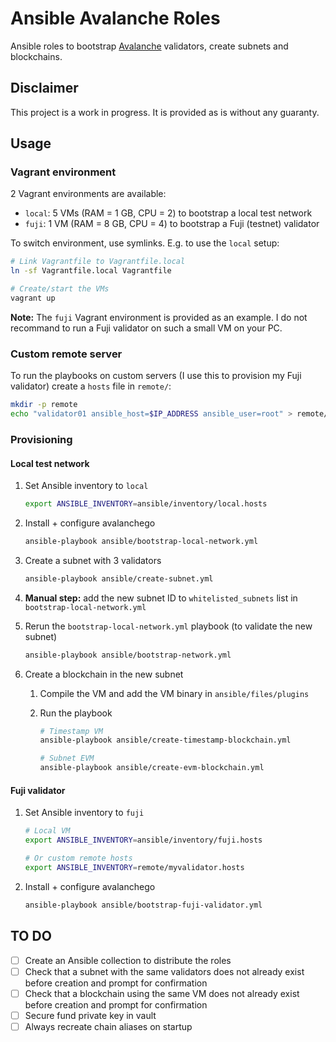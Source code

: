 # Ansible Avalanche Roles

Ansible roles to bootstrap [Avalanche](https://docs.avax.network/) validators, create subnets and blockchains.

## Disclaimer

This project is a work in progress. It is provided as is without any guaranty.

## Usage

### Vagrant environment

2 Vagrant environments are available:

- `local`: 5 VMs (RAM = 1 GB, CPU = 2) to bootstrap a local test network
- `fuji`: 1 VM (RAM = 8 GB, CPU = 4) to bootstrap a Fuji (testnet) validator

To switch environment, use symlinks. E.g. to use the `local` setup:

```sh
# Link Vagrantfile to Vagrantfile.local
ln -sf Vagrantfile.local Vagrantfile

# Create/start the VMs
vagrant up
```

**Note:** The `fuji` Vagrant environment is provided as an example. I do not recommand to run a Fuji validator on such a small VM on your PC.

### Custom remote server

To run the playbooks on custom servers (I use this to provision my Fuji validator) create a `hosts` file in `remote/`:

```sh
mkdir -p remote
echo "validator01 ansible_host=$IP_ADDRESS ansible_user=root" > remote/myvalidator.hosts
```

### Provisioning

#### Local test network

1. Set Ansible inventory to `local`
   ```sh
   export ANSIBLE_INVENTORY=ansible/inventory/local.hosts
   ```
2. Install + configure avalanchego
   ```sh
   ansible-playbook ansible/bootstrap-local-network.yml
   ```
3. Create a subnet with 3 validators
   ```sh
   ansible-playbook ansible/create-subnet.yml
   ```
4. **Manual step:** add the new subnet ID to `whitelisted_subnets` list in `bootstrap-local-network.yml`
5. Rerun the `bootstrap-local-network.yml` playbook (to validate the new subnet)
   ```sh
   ansible-playbook ansible/bootstrap-network.yml
   ```
6. Create a blockchain in the new subnet

   1. Compile the VM and add the VM binary in `ansible/files/plugins`
   2. Run the playbook

      ```sh
      # Timestamp VM
      ansible-playbook ansible/create-timestamp-blockchain.yml

      # Subnet EVM
      ansible-playbook ansible/create-evm-blockchain.yml
      ```

#### Fuji validator

1. Set Ansible inventory to `fuji`

   ```sh
   # Local VM
   export ANSIBLE_INVENTORY=ansible/inventory/fuji.hosts

   # Or custom remote hosts
   export ANSIBLE_INVENTORY=remote/myvalidator.hosts
   ```

2. Install + configure avalanchego
   ```sh
   ansible-playbook ansible/bootstrap-fuji-validator.yml
   ```

## TO DO

- [ ] Create an Ansible collection to distribute the roles
- [ ] Check that a subnet with the same validators does not already exist before creation and prompt for confirmation
- [ ] Check that a blockchain using the same VM does not already exist before creation and prompt for confirmation
- [ ] Secure fund private key in vault
- [ ] Always recreate chain aliases on startup
